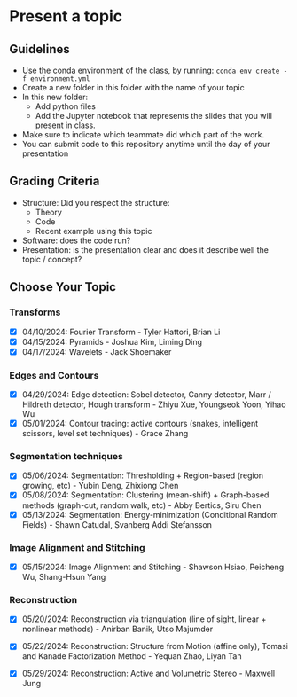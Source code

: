 # Present a topic

## Guidelines

- Use the conda environment of the class, by running: `conda env create -f environment.yml`
- Create a new folder in this folder with the name of your topic
- In this new folder:
  - Add python files
  - Add the Jupyter notebook that represents the slides that you will present in class.
- Make sure to indicate which teammate did which part of the work.
- You can submit code to this repository anytime until the day of your presentation

## Grading Criteria

- Structure: Did you respect the structure:
  - Theory
  - Code
  - Recent example using this topic
- Software: does the code run?
- Presentation: is the presentation clear and does it describe well the topic / concept?

## Choose Your Topic

### Transforms
- [X] 04/10/2024: Fourier Transform - Tyler Hattori, Brian Li
- [X] 04/15/2024: Pyramids - Joshua Kim, Liming Ding
- [X] 04/17/2024: Wavelets - Jack Shoemaker

### Edges and Contours
- [X] 04/29/2024: Edge detection: Sobel detector, Canny detector, Marr / Hildreth detector, Hough transform - Zhiyu Xue, Youngseok Yoon, Yihao Wu
- [X] 05/01/2024: Contour tracing: active contours (snakes, intelligent scissors, level set techniques) - Grace Zhang

### Segmentation techniques
- [X] 05/06/2024: Segmentation: Thresholding + Region-based (region growing, etc) - Yubin Deng, Zhixiong Chen
- [X] 05/08/2024: Segmentation: Clustering (mean-shift) + Graph-based methods (graph-cut, random walk, etc) - Abby Bertics, Siru Chen
- [X] 05/13/2024: Segmentation: Energy-minimization (Conditional Random Fields) - Shawn Catudal, Svanberg Addi Stefansson

### Image Alignment and Stitching
- [X] 05/15/2024: Image Alignment and Stitching - Shawson Hsiao, Peicheng Wu, Shang-Hsun Yang

### Reconstruction
- [X] 05/20/2024: Reconstruction via triangulation (line of sight, linear + nonlinear methods) - Anirban Banik, Utso Majumder
- [X] 05/22/2024: Reconstruction: Structure from Motion (affine only), Tomasi and Kanade Factorization Method - Yequan Zhao, Liyan Tan
- [X] 05/29/2024: Reconstruction: Active and Volumetric Stereo - Maxwell Jung
 
